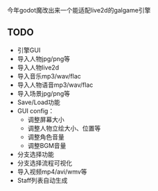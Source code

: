 今年godot魔改出来一个能适配live2d的galgame引擎

## TODO
* 引擎GUI
* 导入人物jpg/png等
* 导入人物live2d
* 导入音乐mp3/wav/flac
* 导入人物语音mp3/wav/flac
* 导入场景jpg/png等
* Save/Load功能
* GUI config：
    * 调整屏幕大小
    * 调整人物立绘大小、位置等
    * 调整角色音量
    * 调整BGM音量
* 分支选择功能
* 分支选择流程可视化
* 导入视频mp4/avi/wmv等
* Staff列表自动生成
